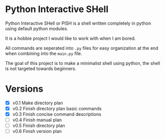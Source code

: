 # Python Interactive SHell

Python Interactive SHell or PISH is a shell written completely in python using default python modules.

It is a hobbie project I would like to work with when I am bored.

All commands are seperated into `.py` files for easy organization at the end when combining into the `main.py` file.

The goal of this project is to make a minimalist shell using python, the shell is not targeted towards beginners.

# Versions

- [x] v0.1 Make directory plan
- [x] v0.2 Finish directory plan basic commands
- [x] v0.3 Finish concise command descriptions
- [ ] v0.4 Finish manual plan
- [ ] v0.5 Finish directory plan
- [ ] v0.6 Finish version plan
